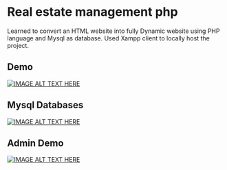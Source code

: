 # Real estate management php
 Learned to convert an HTML website into fully Dynamic website using PHP language and Mysql as database. Used Xampp client to locally host the project.

## Demo
[![IMAGE ALT TEXT HERE](https://img.youtube.com/vi/MIL3GZHsa_s/0.jpg)](https://www.youtube.com/watch?v=MIL3GZHsa_s)

## Mysql Databases
[![IMAGE ALT TEXT HERE](https://img.youtube.com/vi/54MWcBRqCWk/0.jpg)](https://www.youtube.com/watch?v=54MWcBRqCWk)


## Admin Demo
[![IMAGE ALT TEXT HERE](https://img.youtube.com/vi/R9WnBgeY8Hk/0.jpg)](https://www.youtube.com/watch?v=R9WnBgeY8Hk)


